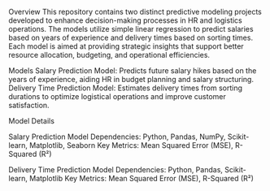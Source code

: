 Overview
This repository contains two distinct predictive modeling projects developed to enhance decision-making processes in HR and logistics operations. The models utilize simple linear regression to predict salaries based on years of experience and delivery times based on sorting times. Each model is aimed at providing strategic insights that support better resource allocation, budgeting, and operational efficiencies.

Models
Salary Prediction Model: Predicts future salary hikes based on the years of experience, aiding HR in budget planning and salary structuring.
Delivery Time Prediction Model: Estimates delivery times from sorting durations to optimize logistical operations and improve customer satisfaction.

Model Details

Salary Prediction Model
Dependencies: Python, Pandas, NumPy, Scikit-learn, Matplotlib, Seaborn
Key Metrics: Mean Squared Error (MSE), R-Squared (R²)

Delivery Time Prediction Model
Dependencies: Python, Pandas, Scikit-learn, Matplotlib
Key Metrics: Mean Squared Error (MSE), R-Squared (R²)
